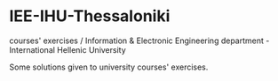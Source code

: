 # IEE-IHU-Thessaloniki
courses' exercises / Information &amp; Electronic Engineering department - International Hellenic University

Some solutions given to university courses' exercises.
